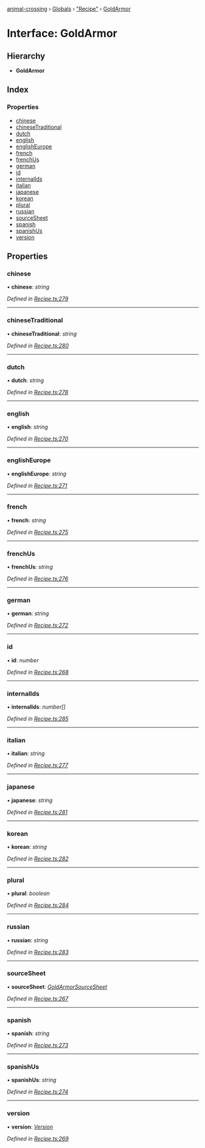[animal-crossing](../README.md) › [Globals](../globals.md) › ["Recipe"](../modules/_recipe_.md) › [GoldArmor](_recipe_.goldarmor.md)

# Interface: GoldArmor

## Hierarchy

* **GoldArmor**

## Index

### Properties

* [chinese](_recipe_.goldarmor.md#chinese)
* [chineseTraditional](_recipe_.goldarmor.md#chinesetraditional)
* [dutch](_recipe_.goldarmor.md#dutch)
* [english](_recipe_.goldarmor.md#english)
* [englishEurope](_recipe_.goldarmor.md#englisheurope)
* [french](_recipe_.goldarmor.md#french)
* [frenchUs](_recipe_.goldarmor.md#frenchus)
* [german](_recipe_.goldarmor.md#german)
* [id](_recipe_.goldarmor.md#id)
* [internalIds](_recipe_.goldarmor.md#internalids)
* [italian](_recipe_.goldarmor.md#italian)
* [japanese](_recipe_.goldarmor.md#japanese)
* [korean](_recipe_.goldarmor.md#korean)
* [plural](_recipe_.goldarmor.md#plural)
* [russian](_recipe_.goldarmor.md#russian)
* [sourceSheet](_recipe_.goldarmor.md#sourcesheet)
* [spanish](_recipe_.goldarmor.md#spanish)
* [spanishUs](_recipe_.goldarmor.md#spanishus)
* [version](_recipe_.goldarmor.md#version)

## Properties

###  chinese

• **chinese**: *string*

*Defined in [Recipe.ts:279](https://github.com/Norviah/animal-crossing/blob/da8caaf/module/types/Recipe.ts#L279)*

___

###  chineseTraditional

• **chineseTraditional**: *string*

*Defined in [Recipe.ts:280](https://github.com/Norviah/animal-crossing/blob/da8caaf/module/types/Recipe.ts#L280)*

___

###  dutch

• **dutch**: *string*

*Defined in [Recipe.ts:278](https://github.com/Norviah/animal-crossing/blob/da8caaf/module/types/Recipe.ts#L278)*

___

###  english

• **english**: *string*

*Defined in [Recipe.ts:270](https://github.com/Norviah/animal-crossing/blob/da8caaf/module/types/Recipe.ts#L270)*

___

###  englishEurope

• **englishEurope**: *string*

*Defined in [Recipe.ts:271](https://github.com/Norviah/animal-crossing/blob/da8caaf/module/types/Recipe.ts#L271)*

___

###  french

• **french**: *string*

*Defined in [Recipe.ts:275](https://github.com/Norviah/animal-crossing/blob/da8caaf/module/types/Recipe.ts#L275)*

___

###  frenchUs

• **frenchUs**: *string*

*Defined in [Recipe.ts:276](https://github.com/Norviah/animal-crossing/blob/da8caaf/module/types/Recipe.ts#L276)*

___

###  german

• **german**: *string*

*Defined in [Recipe.ts:272](https://github.com/Norviah/animal-crossing/blob/da8caaf/module/types/Recipe.ts#L272)*

___

###  id

• **id**: *number*

*Defined in [Recipe.ts:268](https://github.com/Norviah/animal-crossing/blob/da8caaf/module/types/Recipe.ts#L268)*

___

###  internalIds

• **internalIds**: *number[]*

*Defined in [Recipe.ts:285](https://github.com/Norviah/animal-crossing/blob/da8caaf/module/types/Recipe.ts#L285)*

___

###  italian

• **italian**: *string*

*Defined in [Recipe.ts:277](https://github.com/Norviah/animal-crossing/blob/da8caaf/module/types/Recipe.ts#L277)*

___

###  japanese

• **japanese**: *string*

*Defined in [Recipe.ts:281](https://github.com/Norviah/animal-crossing/blob/da8caaf/module/types/Recipe.ts#L281)*

___

###  korean

• **korean**: *string*

*Defined in [Recipe.ts:282](https://github.com/Norviah/animal-crossing/blob/da8caaf/module/types/Recipe.ts#L282)*

___

###  plural

• **plural**: *boolean*

*Defined in [Recipe.ts:284](https://github.com/Norviah/animal-crossing/blob/da8caaf/module/types/Recipe.ts#L284)*

___

###  russian

• **russian**: *string*

*Defined in [Recipe.ts:283](https://github.com/Norviah/animal-crossing/blob/da8caaf/module/types/Recipe.ts#L283)*

___

###  sourceSheet

• **sourceSheet**: *[GoldArmorSourceSheet](../enums/_recipe_.goldarmorsourcesheet.md)*

*Defined in [Recipe.ts:267](https://github.com/Norviah/animal-crossing/blob/da8caaf/module/types/Recipe.ts#L267)*

___

###  spanish

• **spanish**: *string*

*Defined in [Recipe.ts:273](https://github.com/Norviah/animal-crossing/blob/da8caaf/module/types/Recipe.ts#L273)*

___

###  spanishUs

• **spanishUs**: *string*

*Defined in [Recipe.ts:274](https://github.com/Norviah/animal-crossing/blob/da8caaf/module/types/Recipe.ts#L274)*

___

###  version

• **version**: *[Version](../enums/_recipe_.version.md)*

*Defined in [Recipe.ts:269](https://github.com/Norviah/animal-crossing/blob/da8caaf/module/types/Recipe.ts#L269)*
